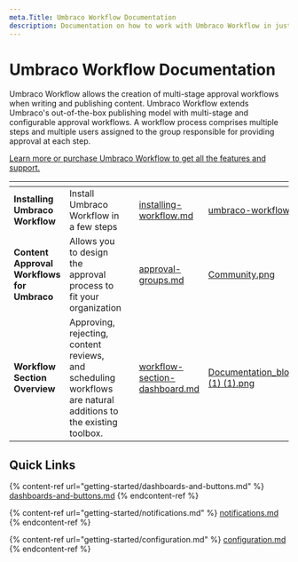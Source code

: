 ```yaml
---
meta.Title: Umbraco Workflow Documentation
description: Documentation on how to work with Umbraco Workflow in just a few steps
---
```


# Umbraco Workflow Documentation

Umbraco Workflow allows the creation of multi-stage approval workflows when writing and publishing content. Umbraco Workflow extends Umbraco's out-of-the-box publishing model with multi-stage and configurable approval workflows. A workflow process comprises multiple steps and multiple users assigned to the group responsible for providing approval at each step.

[Learn more or purchase Umbraco Workflow to get all the features and support.](https://umbraco.com/products/umbraco-workflow/)

<table data-view="cards"><thead><tr><th></th><th></th><th></th><th data-hidden data-card-target data-type="content-ref"></th><th data-hidden data-card-cover data-type="files"></th></tr></thead><tbody><tr><td><strong>Installing Umbraco Workflow</strong></td><td>Install Umbraco Workflow in a few steps</td><td></td><td><a href="installation/installing-workflow.md">installing-workflow.md</a></td><td><a href="../../10/umbraco-workflow/.gitbook/assets/umbraco-workflow-1.png">umbraco-workflow-1.png</a></td></tr><tr><td><strong>Content Approval Workflows for Umbraco</strong></td><td>Allows you to design the approval process to fit your organization</td><td></td><td><a href="workflow-section/approval-groups.md">approval-groups.md</a></td><td><a href="../../10/umbraco-workflow/.gitbook/assets/Community.png">Community.png</a></td></tr><tr><td><strong>Workflow Section Overview</strong></td><td>Approving, rejecting, content reviews, and scheduling workflows are natural additions to the existing toolbox.</td><td></td><td><a href="workflow-section/workflow-section-dashboard.md">workflow-section-dashboard.md</a></td><td><a href="../../10/umbraco-workflow/.gitbook/assets/Documentation_blogpost_styleguide_b (1) (1).png">Documentation_blogpost_styleguide_b (1) (1).png</a></td></tr></tbody></table>

## Quick Links

{% content-ref url="getting-started/dashboards-and-buttons.md" %}
[dashboards-and-buttons.md](getting-started/dashboards-and-buttons.md)
{% endcontent-ref %}

{% content-ref url="getting-started/notifications.md" %}
[notifications.md](getting-started/notifications.md)
{% endcontent-ref %}

{% content-ref url="getting-started/configuration.md" %}
[configuration.md](getting-started/configuration.md)
{% endcontent-ref %}
